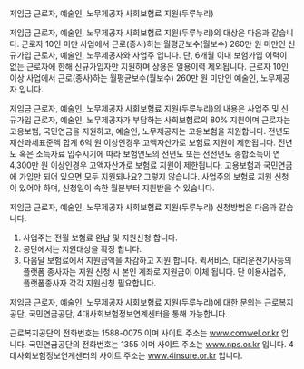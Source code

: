 저임금 근로자, 예술인, 노무제공자 사회보험료 지원(두루누리)

저임금 근로자, 예술인, 노무제공자 사회보험료 지원(두루누리)의 대상은 다음과 같습니다.
근로자 10인 미만 사업에서 근로(종사)하는 월평균보수(월보수) 260만 원 미만인 신규가입 근로자, 예술인, 노무제공자와 사업주 입니다.
단, 6개월 이내 보험가입 이력이 없는 근로자에 한해 신규가입자만 지원하며 상용은 일용이력 제외됩니다.
근로자 10인 이상 사업에서 근로(종사)하는 월평균보수(월보수) 260만 원 미만인 예술인, 노무제공자 입니다.

저임금 근로자, 예술인, 노무제공자 사회보험료 지원(두루누리)의 내용은 사업주 및 신규가입 근로자, 예술인, 노무제공자가 부담하는 사회보험료의 80% 지원이며 근로자는 고용보험, 국민연금을 지원하고, 예술인, 노무제공자는 고용보험을 지원합니다.
전년도 재산과세표준액 합계 6억 원 이상인경우 고액자산가로 보험료 지원이 제한됩니다.
전년도 혹은 소득자료 입수시기에 따라 보험연도의 전년도 또는 전전년도 종합소득이 연 4,300만 원 이상인경우 고액자산가로 보험료 지원이 제한됩니다.
고용보험과 국민연금에 가입만 되어 있으면 모두 지원되나요? 그렇지 않습니다. 사업주의 보험료 지원 신청이 있어야 하며, 신청일이 속한 월분부터 지원받을 수 있습니다.

저임금 근로자, 예술인, 노무제공자 사회보험료 지원(두루누리) 신청방법은 다음과 같습니다.
1. 사업주는 전월 보험료 완납 및 지원신청 합니다.
2. 공단에서는 지원대상을 확정 합니다.
3. 다음달 보험료에서 지원금액을 차감하고 지원 합니다.
퀵서비스, 대리운전기사등의 플랫폼 종사자는 지원 신청 시 본인 계좌로 지원금이 이체 됩니다. 단 이용사업주, 플랫폼종사자 각각 지원신청 필요합니다.

저임금 근로자, 예술인, 노무제공자 사회보험료 지원(두루누리)에 대한 문의는 근로복지공단, 국민연금공단, 4대사회보험정보연계센터을 통해 가능합니다.

근로복지공단의 전화번호는 1588-0075 이며 사이트 주소는 www.comwel.or.kr 입니다. 
국민연금공단의 전화번호는 1355 이며 사이트 주소는 www.nps.or.kr 입니다.
4대사회보험정보연계센터의 사이트 주소는 www.4insure.or.kr 입니다.